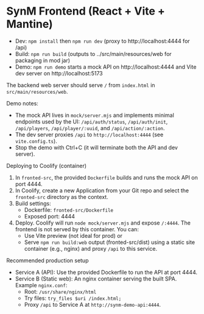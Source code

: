 # SynM Frontend (React + Vite + Mantine)

- Dev: `npm install` then `npm run dev` (proxy to http://localhost:4444 for /api)
- Build: `npm run build` (outputs to ../src/main/resources/web for packaging in mod jar)
- Demo: `npm run demo` starts a mock API on http://localhost:4444 and Vite dev server on http://localhost:5173

The backend web server should serve `/` from `index.html` in `src/main/resources/web`.

Demo notes:
- The mock API lives in `mock/server.mjs` and implements minimal endpoints used by the UI: `/api/auth/status`, `/api/auth/init`, `/api/players`, `/api/player/:uuid`, and `/api/action/:action`.
- The dev server proxies `/api` to `http://localhost:4444` (see `vite.config.ts`).
- Stop the demo with Ctrl+C (it will terminate both the API and dev server).

Deploying to Coolify (container)
1. In `fronted-src`, the provided `Dockerfile` builds and runs the mock API on port 4444.
2. In Coolify, create a new Application from your Git repo and select the `fronted-src` directory as the context.
3. Build settings:
	- Dockerfile: `fronted-src/Dockerfile`
	- Exposed port: 4444
4. Deploy. Coolify will run `node mock/server.mjs` and expose `/:4444`. The frontend is not served by this container. You can:
	- Use Vite preview (not ideal for prod) or
	- Serve `npm run build:web` output (fronted-src/dist) using a static site container (e.g., nginx) and proxy `/api` to this service.

Recommended production setup
- Service A (API): Use the provided Dockerfile to run the API at port 4444.
- Service B (Static web): An nginx container serving the built SPA. Example `nginx.conf`:
  - Root: `/usr/share/nginx/html`
  - Try files: `try_files $uri /index.html;`
  - Proxy `/api` to Service A at `http://synm-demo-api:4444`.
